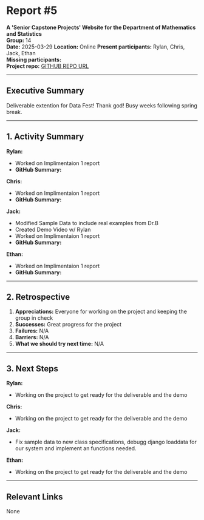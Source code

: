 # Report #5

**A 'Senior Capstone Projects' Website for the Department of Mathematics and Statistics**  
**Group:** 14  
**Date:** 2025-03-29
**Location:** Online
**Present participants:** Rylan, Chris, Jack, Ethan  
**Missing participants:**  
**Project repo:** [GITHUB REPO URL](https://github.com/Naalu/ds-senior-capstone-projects-website)  

---

## Executive Summary
Deliverable extention for Data Fest! Thank god! Busy weeks following spring break. 

---

## 1. Activity Summary

**Rylan:**
- Worked on Implimentaion 1 report
- **GitHub Summary:** 

**Chris:**
- Worked on Implimentaion 1 report
- **GitHub Summary:**  

**Jack:**
- Modified Sample Data to include real examples from Dr.B
- Created Demo Video w/ Rylan
- Worked on Implimentaion 1 report
- **GitHub Summary:** 

**Ethan:**
- Worked on Implimentaion 1 report
- **GitHub Summary:** 
---

## 2. Retrospective

1. **Appreciations:** Everyone for working on the project and keeping the group in check
2. **Successes:** Great progress for the project
3. **Failures:** N/A
4. **Barriers:** N/A
5. **What we should try next time:** N/A

---

## 3. Next Steps
**Rylan:**
- Working on the project to get ready for the deliverable and the demo

**Chris:**
- Working on the project to get ready for the deliverable and the demo

**Jack:** 
- Fix sample data to new class specifications, debugg django loaddata for our 
system and implement an functions needed. 

**Ethan:** 
- Working on the project to get ready for the deliverable and the demo

---

## Relevant Links
None
